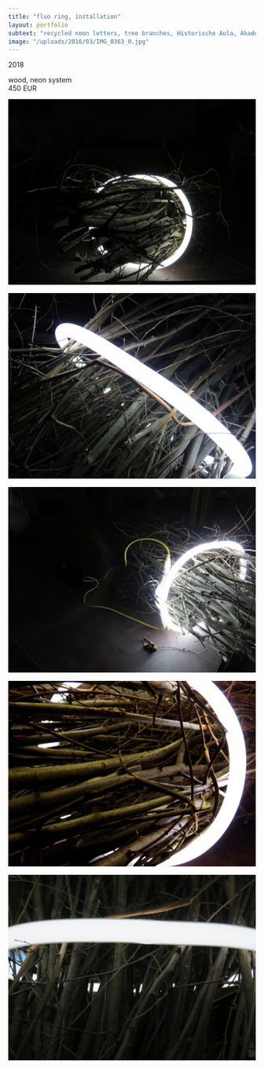 ```yaml
---
title: "fluo ring, installation"
layout: portfolio
subtext: "recycled neon letters, tree branches, Historische Aula, Akademie der bildenden künste, 2016"
image: "/uploads/2016/03/IMG_0363_0.jpg"
---
```


2018

wood, neon system  
450 EUR

![Fluo Ring](/uploads/2016/03/IMG_0363_0.jpg)

![Fluo Ring](/uploads/2016/03/IMG_0369_1.jpg)

![Fluo Ring](/uploads/2016/03/IMG_0367_2.jpg)

![Fluo Ring](/uploads/2016/03/IMG_0359_3.jpg)

![Fluo Ring](/uploads/2016/03/IMG_0357_4.jpg)

<span style="height: 60px; display: block;"></span>